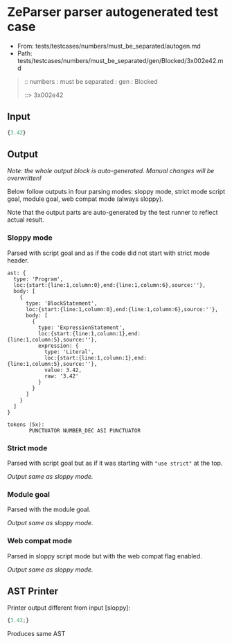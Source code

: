 # ZeParser parser autogenerated test case

- From: tests/testcases/numbers/must_be_separated/autogen.md
- Path: tests/testcases/numbers/must_be_separated/gen/Blocked/3x002e42.md

> :: numbers : must be separated : gen : Blocked
>
> ::> 3x002e42

## Input


`````js
{3.42}
`````

## Output

_Note: the whole output block is auto-generated. Manual changes will be overwritten!_

Below follow outputs in four parsing modes: sloppy mode, strict mode script goal, module goal, web compat mode (always sloppy).

Note that the output parts are auto-generated by the test runner to reflect actual result.

### Sloppy mode

Parsed with script goal and as if the code did not start with strict mode header.

`````
ast: {
  type: 'Program',
  loc:{start:{line:1,column:0},end:{line:1,column:6},source:''},
  body: [
    {
      type: 'BlockStatement',
      loc:{start:{line:1,column:0},end:{line:1,column:6},source:''},
      body: [
        {
          type: 'ExpressionStatement',
          loc:{start:{line:1,column:1},end:{line:1,column:5},source:''},
          expression: {
            type: 'Literal',
            loc:{start:{line:1,column:1},end:{line:1,column:5},source:''},
            value: 3.42,
            raw: '3.42'
          }
        }
      ]
    }
  ]
}

tokens (5x):
       PUNCTUATOR NUMBER_DEC ASI PUNCTUATOR
`````

### Strict mode

Parsed with script goal but as if it was starting with `"use strict"` at the top.

_Output same as sloppy mode._

### Module goal

Parsed with the module goal.

_Output same as sloppy mode._

### Web compat mode

Parsed in sloppy script mode but with the web compat flag enabled.

_Output same as sloppy mode._

## AST Printer

Printer output different from input [sloppy]:

````js
{3.42;}
````

Produces same AST
